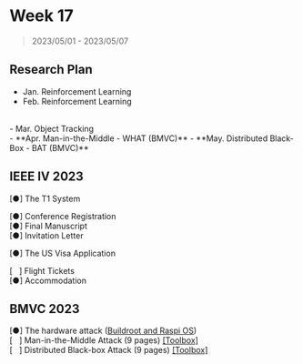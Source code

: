 # Week 17

> 2023/05/01 - 2023/05/07

## Research Plan

- Jan. Reinforcement Learning  
- Feb. Reinforcement Learning  
<br/>
- Mar. Object Tracking  
<br/>
- **Apr. Man-in-the-Middle - WHAT (BMVC)**    
- **May. Distributed Black-Box - BAT (BMVC)**  

## IEEE IV 2023

[●] The T1 System  

[●] Conference Registration  
[●] Final Manuscript  
[●] Invitation Letter  

[●] The US Visa Application  

[ &nbsp; ] Flight Tickets  
[●] Accommodation  

## BMVC 2023

[●] The hardware attack ([Buildroot and Raspi OS](https://github.com/wuhanstudio/adversarial-camera))  
[ &nbsp; ] Man-in-the-Middle Attack (9 pages) [[Toolbox]](https://github.com/wuhanstudio/whitebox-adversarial-toolbox)  
[ &nbsp; ] Distributed Black-box Attack (9 pages) [[Toolbox]](https://github.com/wuhanstudio/blackbox-adversarial-toolbox)  
